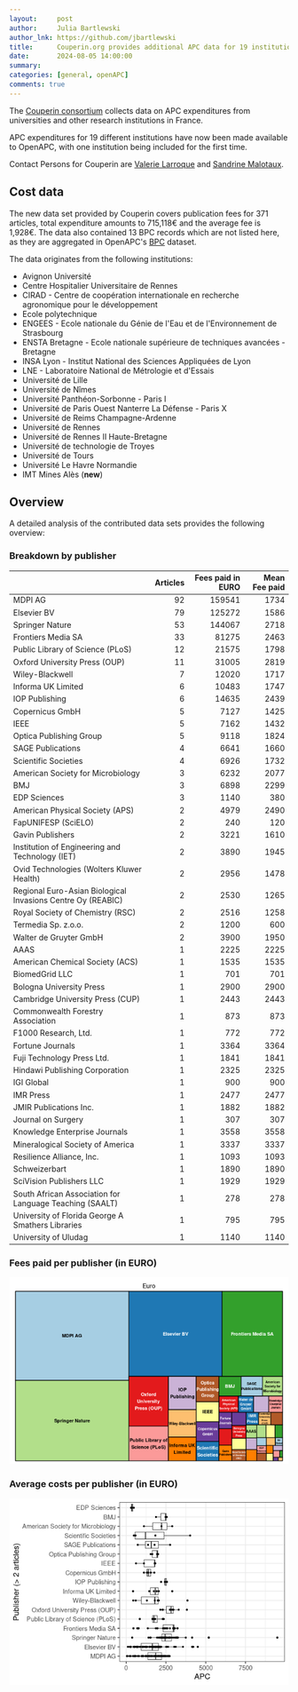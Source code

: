 ```yaml
---
layout:     post
author:     Julia Bartlewski
author_lnk: https://github.com/jbartlewski
title:      Couperin.org provides additional APC data for 19 institutions
date:       2024-08-05 14:00:00
summary:    
categories: [general, openAPC]
comments: true
---
```





The [Couperin consortium](https://couperin.org) collects data on APC expenditures from universities and other research institutions in France. 

APC expenditures for 19 different institutions have now been made available to OpenAPC, with one institution being included for the first time.

Contact Persons for Couperin are [Valerie Larroque](mailto:valerie.larroque@couperin.org) and [Sandrine Malotaux](mailto:sandrine.malotaux@inp-toulouse.fr).

## Cost data



The new data set provided by Couperin covers publication fees for 371 articles, total expenditure amounts to 715,118€ and the average fee is 1,928€. The data also contained 13 BPC records which are not listed here, as they are aggregated in OpenAPC's [BPC](https://github.com/OpenAPC/openapc-de/blob/master/data/bpc.csv) dataset.

The data originates from the following institutions:

- Avignon Université
- Centre Hospitalier Universitaire de Rennes
- CIRAD - Centre de coopération internationale en recherche agronomique pour le développement
- Ecole polytechnique
- ENGEES - Ecole nationale du Génie de l'Eau et de l'Environnement de Strasbourg
- ENSTA Bretagne - Ecole nationale supérieure de techniques avancées - Bretagne
- INSA Lyon - Institut National des Sciences Appliquées de Lyon
- LNE - Laboratoire National de Métrologie et d'Essais
- Université de Lille
- Université de Nîmes
- Université Panthéon-Sorbonne - Paris I
- Université de Paris Ouest Nanterre La Défense - Paris X
- Université de Reims Champagne-Ardenne
- Université de Rennes
- Université de Rennes II Haute-Bretagne
- Université de technologie de Troyes
- Université de Tours
- Université Le Havre Normandie
- IMT Mines Alès (**new**)



## Overview

A detailed analysis of the contributed data sets provides the following overview:

### Breakdown by publisher



|                                                            | Articles| Fees paid in EURO| Mean Fee paid|
|:-----------------------------------------------------------|--------:|-----------------:|-------------:|
|MDPI AG                                                     |       92|            159541|          1734|
|Elsevier BV                                                 |       79|            125272|          1586|
|Springer Nature                                             |       53|            144067|          2718|
|Frontiers Media SA                                          |       33|             81275|          2463|
|Public Library of Science (PLoS)                            |       12|             21575|          1798|
|Oxford University Press (OUP)                               |       11|             31005|          2819|
|Wiley-Blackwell                                             |        7|             12020|          1717|
|Informa UK Limited                                          |        6|             10483|          1747|
|IOP Publishing                                              |        6|             14635|          2439|
|Copernicus GmbH                                             |        5|              7127|          1425|
|IEEE                                                        |        5|              7162|          1432|
|Optica Publishing Group                                     |        5|              9118|          1824|
|SAGE Publications                                           |        4|              6641|          1660|
|Scientific Societies                                        |        4|              6926|          1732|
|American Society for Microbiology                           |        3|              6232|          2077|
|BMJ                                                         |        3|              6898|          2299|
|EDP Sciences                                                |        3|              1140|           380|
|American Physical Society (APS)                             |        2|              4979|          2490|
|FapUNIFESP (SciELO)                                         |        2|               240|           120|
|Gavin Publishers                                            |        2|              3221|          1610|
|Institution of Engineering and Technology (IET)             |        2|              3890|          1945|
|Ovid Technologies (Wolters Kluwer Health)                   |        2|              2956|          1478|
|Regional Euro-Asian Biological Invasions Centre Oy (REABIC) |        2|              2530|          1265|
|Royal Society of Chemistry (RSC)                            |        2|              2516|          1258|
|Termedia Sp. z.o.o.                                         |        2|              1200|           600|
|Walter de Gruyter GmbH                                      |        2|              3900|          1950|
|AAAS                                                        |        1|              2225|          2225|
|American Chemical Society (ACS)                             |        1|              1535|          1535|
|BiomedGrid LLC                                              |        1|               701|           701|
|Bologna University Press                                    |        1|              2900|          2900|
|Cambridge University Press (CUP)                            |        1|              2443|          2443|
|Commonwealth Forestry Association                           |        1|               873|           873|
|F1000 Research, Ltd.                                        |        1|               772|           772|
|Fortune Journals                                            |        1|              3364|          3364|
|Fuji Technology Press Ltd.                                  |        1|              1841|          1841|
|Hindawi Publishing Corporation                              |        1|              2325|          2325|
|IGI Global                                                  |        1|               900|           900|
|IMR Press                                                   |        1|              2477|          2477|
|JMIR Publications Inc.                                      |        1|              1882|          1882|
|Journal on Surgery                                          |        1|               307|           307|
|Knowledge Enterprise Journals                               |        1|              3558|          3558|
|Mineralogical Society of America                            |        1|              3337|          3337|
|Resilience Alliance, Inc.                                   |        1|              1093|          1093|
|Schweizerbart                                               |        1|              1890|          1890|
|SciVision Publishers LLC                                    |        1|              1929|          1929|
|South African Association for Language Teaching (SAALT)     |        1|               278|           278|
|University of Florida George A Smathers Libraries           |        1|               795|           795|
|University of Uludag                                        |        1|              1140|          1140|



### Fees paid per publisher (in EURO)

![plot of chunk tree_couperin_2024_08_05_full](/figure/tree_couperin_2024_08_05_full-1.png)

###  Average costs per publisher (in EURO)

![plot of chunk box_couperin_2024_08_05_publisher_full](/figure/box_couperin_2024_08_05_publisher_full-1.png)
